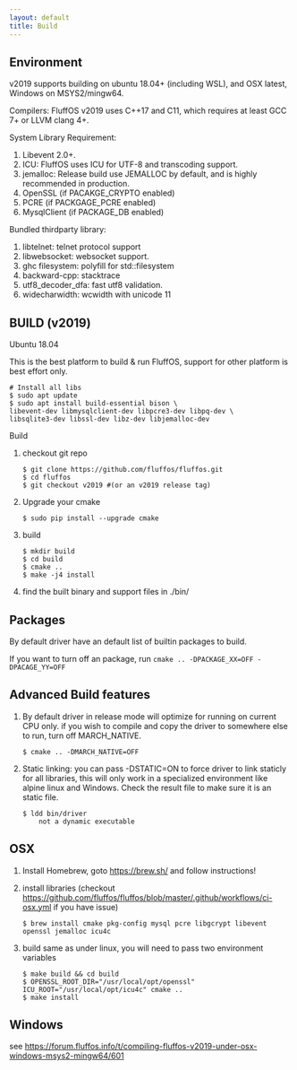 ```yaml
---
layout: default
title: Build
---
```


## Environment

v2019 supports building on ubuntu 18.04+ (including WSL), and OSX latest, Windows on MSYS2/mingw64.

Compilers: FluffOS v2019 uses C++17 and C11, which requires at least GCC 7+ or LLVM clang 4+.

System Library Requirement:
1. Libevent 2.0+.
1. ICU: FluffOS uses ICU for UTF-8 and transcoding support.
1. jemalloc: Release build use JEMALLOC by default, and is highly recommended in production.
1. OpenSSL (if PACAKGE_CRYPTO enabled)
1. PCRE (if PACKGAGE_PCRE enabled)
1. MysqlClient (if PACKAGE_DB enabled)

Bundled thirdparty library:
1. libtelnet: telnet protocol support
1. libwebsocket: websocket support.
1. ghc filesystem: polyfill for std::filesystem
1. backward-cpp: stacktrace
1. utf8_decoder_dfa: fast utf8 validation.
1. widecharwidth: wcwidth with unicode 11

## BUILD (v2019)

Ubuntu 18.04

This is the best platform to build & run FluffOS, support for other platform is best effort only.

    # Install all libs
    $ sudo apt update
    $ sudo apt install build-essential bison \
    libevent-dev libmysqlclient-dev libpcre3-dev libpq-dev \
    libsqlite3-dev libssl-dev libz-dev libjemalloc-dev

Build

1. checkout git repo
    ```
    $ git clone https://github.com/fluffos/fluffos.git
    $ cd fluffos
    $ git checkout v2019 #(or an v2019 release tag)
    ```
2. Upgrade your cmake
    ```
    $ sudo pip install --upgrade cmake
    ```
3. build
    ```
    $ mkdir build
    $ cd build
    $ cmake ..
    $ make -j4 install
    ```

4. find the built binary and support files in ./bin/

## Packages

By default driver have an default list of builtin packages to build.

If you want to turn off an package, run `cmake .. -DPACKAGE_XX=OFF -DPACAGE_YY=OFF`

## Advanced Build features

1. By default driver in release mode will optimize for running on current CPU only.
if you wish to compile and copy the driver to somewhere else to run, turn off MARCH_NATIVE.

    ```
    $ cmake .. -DMARCH_NATIVE=OFF
    ```

2. Static linking: you can pass -DSTATIC=ON to force driver to link staticly for all libraries, this will only work
     in a specialized environment like alpine linux and Windows. Check the result file to make sure it is an static
      file.

    ```
    $ ldd bin/driver
        not a dynamic executable
    ```

## OSX

1. Install Homebrew, goto https://brew.sh/ and follow instructions!

2. install libraries (checkout https://github.com/fluffos/fluffos/blob/master/.github/workflows/ci-osx.yml if you
 have issue)
    ```
    $ brew install cmake pkg-config mysql pcre libgcrypt libevent openssl jemalloc icu4c
    ```

3. build same as under linux, you will need to pass two environment variables
    ```
    $ make build && cd build
    $ OPENSSL_ROOT_DIR="/usr/local/opt/openssl" ICU_ROOT="/usr/local/opt/icu4c" cmake ..
    $ make install
    ```

## Windows
see https://forum.fluffos.info/t/compiling-fluffos-v2019-under-osx-windows-msys2-mingw64/601
